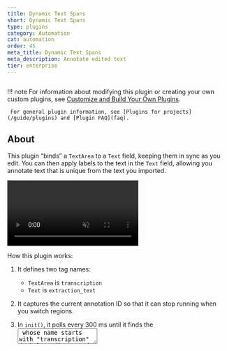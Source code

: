 ```yaml
---
title: Dynamic Text Spans
short: Dynamic Text Spans
type: plugins
category: Automation
cat: automation
order: 45
meta_title: Dynamic Text Spans
meta_description: Annotate edited text
tier: enterprise
---
```


<img src="/images/plugins/dynamic-text-spans.png" alt="" class="gif-border" style="max-width: 552px !important;" />

!!! note
     For information about modifying this plugin or creating your own custom plugins, see [Customize and Build Your Own Plugins](custom).

     For general plugin information, see [Plugins for projects](/guide/plugins) and [Plugin FAQ](faq).

## About

This plugin “binds” a `TextArea` to a `Text` field, keeping them in sync as you edit. You can then apply labels to the text in the `Text` field, allowing you annotate text that is unique from the text you imported. 

<video style="max-width: 800px;" class="gif-border" autoplay loop muted>
  <source src="/images/plugins/dynamic-text-spans.mp4">
</video>

How this plugin works:

1. It defines two tag names: 

    - `TextArea` is `transcription` 
    - `Text` is `extraction_text`
2. It captures the current annotation ID so that it can stop running when you switch regions. 
3. In `init()`, it polls every 300 ms until it finds the <TextArea> whose name starts with "transcription" (Label Studio appends random suffixes). 
4. Once found, it marks it `_already_loaded` and starts `tick()`, which runs every 300 ms: 
   - If the DOM node got replaced (e.g. you re-loaded or changed annotation), it re-queries for it. 
   - If you’ve moved to a different annotation ID, it stops. 
   - It grabs the live DOM value (`$ta.value`) or falls back to the annotation’s last saved result. 
   - It compares that string to the current `_value` of your `extraction_text` control. 
   - If they differ, it calls `text.setRemoteValue(val)`. This uses the Label Studio frontend API to update the other field’s value. 


The net effect is a real-time mirror: whatever you type or paste into the "transcription" `TextArea` automatically appears in the "extraction_text" `Text` field. And, importantly, the text you annotate in the `Text` field can be exported with your results. 

## Plugin 

```javascript
const TEXTAREA_NAME = "transcription";
const TEXT_NAME = "extraction_text";

const current_annotation = LSI.annotation.id;
(function init() {
  // textarea results have names like "tag_name:h4$h", so we use ^=
  let $ta = document.querySelector(`textarea[name^="${TEXTAREA_NAME}"]`);
  if (!$ta) return setTimeout(init, 300);
  if ($ta._already_loaded) return;

  $ta._already_loaded = true;
  (function tick() {
    // it can be another textarea with submitted result
    if (!$ta?.isConnected) {
      $ta = document.querySelector(`textarea[name^="${TEXTAREA_NAME}"]`);
    }
    // if we lost textarea/moved out of current annotation — break the cycle
    if (!$ta?.isConnected || LSI.annotation?.id !== current_annotation) return;
    setTimeout(tick, 300);

    const textarea = LSI.annotation.names.get(TEXTAREA_NAME);
    const text = LSI.annotation.names.get(TEXT_NAME);

    const val = String($ta.value ?? textarea.result?.value.text ?? "");
    if (text._value !== val) {
      text.setRemoteValue(val);
    }
  })();
})();
```

**Related LSI instance methods:**

* [LSI.annotation](custom#LSI-annotation)

## Labeling interface

```xml
<View>
  <Header value="1. Transcribe the audio below:"/>
  <Audio name="audio" value="$audio" zoom="true" hotkey="ctrl+enter"/>

  <TextArea
    name="transcription"
    toName="audio"
    rows="4"
    editable="true"
    maxSubmissions="1"
    showSubmitButton="false"
    value="$text"
  />

  <Header value="2. Extract spans from the transcript:"/>
  <!-- force HyperText into the DOM via non-breaking space -->
  <View idAttr="extractionBlock">
    <Text
      name="extraction_text"
      idAttr="extractionText"
      value="$transcription"
      inline="false"
    />
  </View>

  <Labels
    name="span_labels"
    toName="extraction_text"
    choice="multiple"
    showInline="true"
  >
    <Label value="EntityType1" background="#8cc6ff"/>
    <Label value="EntityType2" background="#ffa39e"/>
  </Labels>
</View>
```

**Related tags:**

* [View](/tags/view.html)
* [Header](/tags/header.html)
* [TextArea](/tags/textarea.html)
* [Audio](/tags/audio.html)
* [Text](/tags/text.html)
* [Labels](/tags/labels.html)

## Sample data

```json
{
  "data": {
    "audio": "https://data.heartex.net/librispeech/dev-clean/3536/8226/3536-8226-0024.flac.wav",
    "transcription": "",
    "text": "this is a test"
  }
}
```